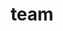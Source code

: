 ---
layout: profiles
permalink: /team/
title: team
description: If you want to go fast, go alone; if you want to go far, go together.
nav: true
nav_order: 2

profiles:
  # if you want to include more than one profile, just replicate the following block
  # and create one content file for each profile inside _pages/
  - align: left
    image: pic_zhangl.png
    content: about_zhangl.md
    image_circular: false # crops the image to make it circular
    more_info: >
    
  - align: left
    image: pic_suns.jpg
    content: about_suns.md
    image_circular: false # crops the image to make it circular
    more_info: >

  - align: left
    image: pic_chenh.jpeg
    content: about_chenh.md
    image_circular: false # crops the image to make it circular
    more_info: >

  - align: left
    image: pic_yous.jpg
    content: about_yous.md
    image_circular: false # crops the image to make it circular
    more_info: >

  - align: left
    image: pic_fanr.jpeg
    content: about_fanr.md
    image_circular: false # crops the image to make it circular
    more_info: >



---